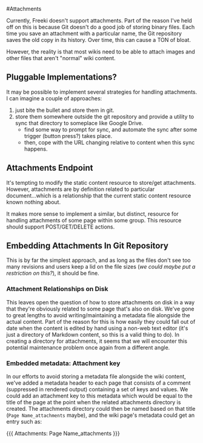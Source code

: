 <!-- Freeki metadata. Do not remove this section!
TITLE: Attachments
-->
#Attachments

Currently, Freeki doesn't support attachments. Part of the reason I've held off on this is because Git doesn't do a good job of storing binary files. Each time you save an attachment with a particular name, the Git repository saves the old copy in its history. Over time, this can cause a TON of bloat.

However, the reality is that most wikis need to be able to attach images and other files that aren't "normal" wiki content.

## Pluggable Implementations?

It may be possible to implement several strategies for handling attachments. I can imagine a couple of approaches:

1. just bite the bullet and store them in git.
2. store them somewhere outside the git repository and provide a utility to sync that directory to someplace like Google Drive. 
    - find some way to prompt for sync, and automate the sync after some trigger (button press?) takes place.
    - then, cope with the URL changing relative to content when this sync happens.

## Attachments Endpoint

It's tempting to modify the static content resource to store/get attachments. However, attachments are by definition related to particular document...which is a relationship that the current static content resource known nothing about.

It makes more sense to implement a similar, but distinct, resource for handling attachments of some page within some group. This resource should support POST/GET/DELETE actions.

## Embedding Attachments In Git Repository

This is by far the simplest approach, and as long as the files don't see too many revisions and users keep a lid on the file sizes (*we could maybe put a restriction on this?*), it should be fine.

### Attachment Relationships on Disk

This leaves open the question of how to store attachments on disk in a way that they're obviously related to some page that's also on disk. We've gone to great lengths to avoid writing/maintaining a metadata file alongside the actual content. Part of the reason for this is how easily they could fall out of date when the content is edited by hand using a non-web text editor (it's just a directory of Markdown content, so this is a valid thing to do). In creating a directory for attachments, it seems that we will encounter this potential maintenance problem once again from a different angle.

### Embedded metadata: Attachment key

In our efforts to avoid storing a metadata file alongside the wiki content, we've added a metadata header to each page that consists of a comment (suppressed in rendered output) containing a set of keys and values. We could add an attachment key to this metadata which would be equal to the title of the page at the point when the related attachments directory is created. The attachments directory could then be named based on that title (`Page Name_attachments` maybe), and the wiki page's metadata could get an entry such as:

{{{
Attachments: Page Name_attachments
}}}
